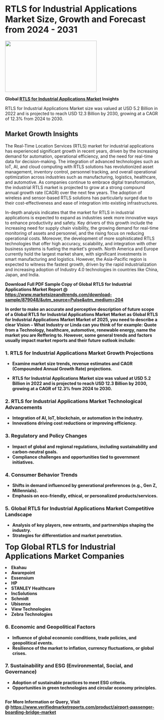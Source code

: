 <H1>RTLS for Industrial Applications Market Size, Growth and Forecast from 2024 - 2031</H1><img class="aligncenter size-medium wp-image-584254" src="https://thirdeyenews.in/wp-content/uploads/2024/09/Global-Market-Research-300x168.jpeg" alt="" width="300" height="168" /><p><strong>Global&nbsp;<a href="https://www.marketsizeandtrends.com/download-sample/879048/&amp;utm_source=Pulse&amp;utm_medium=204">RTLS for Industrial Applications Market</a> Insights</strong></p><p>RTLS for Industrial Applications Market size was valued at USD 5.2 Billion in 2022 and is projected to reach USD 12.3 Billion by 2030, growing at a CAGR of 12.3% from 2024 to 2030.</p><p><h2>Market Growth Insights</h2> <p>The Real-Time Location Services (RTLS) market for industrial applications has experienced significant growth in recent years, driven by the increasing demand for automation, operational efficiency, and the need for real-time data for decision-making. The integration of advanced technologies such as IoT, AI, and cloud computing with RTLS solutions has revolutionized asset management, inventory control, personnel tracking, and overall operational optimization across industries such as manufacturing, logistics, healthcare, and automotive. As companies continue to embrace digital transformation, the industrial RTLS market is projected to grow at a strong compound annual growth rate (CAGR) over the next few years. The adoption of wireless and sensor-based RTLS solutions has particularly surged due to their cost-effectiveness and ease of integration into existing infrastructures.</p> <p><strong></strong></p> <p>In-depth analysis indicates that the market for RTLS in industrial applications is expected to expand as industries seek more innovative ways to enhance productivity and safety. Key drivers of this growth include the increasing need for supply chain visibility, the growing demand for real-time monitoring of assets and personnel, and the rising focus on reducing operational costs. Moreover, the development of more sophisticated RTLS technologies that offer high accuracy, scalability, and integration with other business systems is fueling the market's growth. North America and Europe currently hold the largest market share, with significant investments in smart manufacturing and logistics. However, the Asia-Pacific region is expected to witness the fastest growth, driven by the rapid industrialization and increasing adoption of Industry 4.0 technologies in countries like China, Japan, and India.</p> <p><strong></p><p><span class=""><strong>Download Full PDF Sample Copy of Global RTLS for Industrial Applications Market Report</strong> @ <a href="https://www.marketsizeandtrends.com/download-sample/879048/&amp;utm_source=Pulse&amp;utm_medium=204" target="_blank">https://www.marketsizeandtrends.com/download-sample/879048/&amp;utm_source=Pulse&amp;utm_medium=204</a></span></p><p>In order to make an accurate and perceptive description of future scope of a Global&nbsp;RTLS for Industrial Applications Market Market as Global&nbsp;RTLS for Industrial Applications Market Market of 2025, you need to describe a clear Vision &ndash; What Industry or Linda can you think of for example: Quote from a Technology, healthcare, automotive, renewable energy, name the market you are Reffering to. However, some general trends and factors usually impact market reports and their future outlook include:</p><h3>1.&nbsp;<strong>RTLS for Industrial Applications Market Growth Projections</strong></h3><ul><li>Examine market size trends, revenue estimates and CAGR (Compounded Annual Growth Rate) projections.</li><li><p>RTLS for Industrial Applications Market size was valued at USD 5.2 Billion in 2022 and is projected to reach USD 12.3 Billion by 2030, growing at a CAGR of 12.3% from 2024 to 2030.</p></li></ul><h3>2.&nbsp;<strong>RTLS for Industrial Applications Market Technological Advancements</strong></h3><ul><li>Integration of AI, IoT, blockchain, or automation in the industry.</li><li>Innovations driving cost reductions or improving efficiency.</li></ul><h3>3.&nbsp;<strong>Regulatory and Policy Changes</strong></h3><ul><li>Impact of global and regional regulations, including sustainability and carbon-neutral goals.</li><li>Compliance challenges and opportunities tied to government initiatives.</li></ul><h3>4.&nbsp;<strong>Consumer Behavior Trends</strong></h3><ul><li>Shifts in demand influenced by generational preferences (e.g., Gen Z, Millennials).</li><li>Emphasis on eco-friendly, ethical, or personalized products/services.</li></ul><h3>5.&nbsp;<strong>Global RTLS for Industrial Applications Market Competitive Landscape</strong></h3><ul><li>Analysis of key players, new entrants, and partnerships shaping the industry.</li><li>Strategies for differentiation and market penetration.</li></ul><p data-pm-slice="1 1 []"><span style="color: inherit; font-family: inherit; font-size: 25px;">Top Global RTLS for Industrial Applications Market Companies</span></p><div class="" data-test-id=""><p><li>Ekahau</li><li> Awarepoint</li><li> Essensium</li><li> HP</li><li> STANLEY Healthcare</li><li> IncSolutions</li><li> Schmidt</li><li> Ubisense</li><li> View Technologies</li><li> Zebra Technologies</li></p></div><h3>6.&nbsp;<strong>Economic and Geopolitical Factors</strong></h3><ul><li>Influence of global economic conditions, trade policies, and geopolitical events.</li><li>Resilience of the market to inflation, currency fluctuations, or global crises.</li></ul><h3>7.&nbsp;<strong>Sustainability and ESG (Environmental, Social, and Governance)</strong></h3><ul><li>Adoption of sustainable practices to meet ESG criteria.</li><li>Opportunities in green technologies and circular economy principles.</li></ul><h2><strong style="font-size: 14px;">For More Information or Query, Visit @&nbsp;</strong><a style="background-color: #ffffff; font-size: 14px;" href="https://www.marketsizeandtrends.com/report/rtls-for-industrial-applications-market/" target="_blank">https://www.verifiedmarketreports.com/product/airport-passenger-boarding-bridge-market</a></h2>
